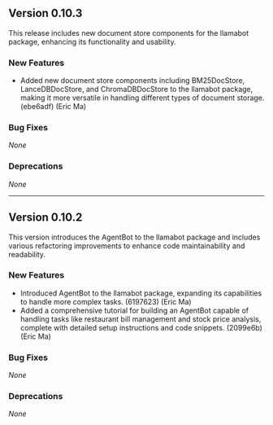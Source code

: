 ## Version 0.10.3

This release includes new document store components for the llamabot package, enhancing its functionality and usability.

### New Features

- Added new document store components including BM25DocStore, LanceDBDocStore, and ChromaDBDocStore to the llamabot package, making it more versatile in handling different types of document storage. (ebe6adf) (Eric Ma)

### Bug Fixes

_None_

### Deprecations

_None_

---

## Version 0.10.2

This version introduces the AgentBot to the llamabot package and includes various refactoring improvements to enhance code maintainability and readability.

### New Features

- Introduced AgentBot to the llamabot package, expanding its capabilities to handle more complex tasks. (6197623) (Eric Ma)
- Added a comprehensive tutorial for building an AgentBot capable of handling tasks like restaurant bill management and stock price analysis, complete with detailed setup instructions and code snippets. (2099e6b) (Eric Ma)

### Bug Fixes

_None_

### Deprecations

_None_

